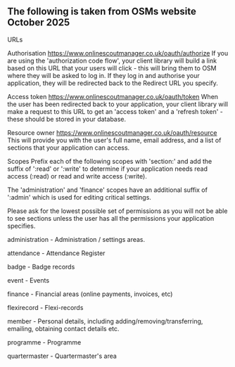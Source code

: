 ## The following is taken from OSMs website October 2025

URLs

Authorisation
https://www.onlinescoutmanager.co.uk/oauth/authorize
If you are using the 'authorization code flow', your client library will build a link based on this URL that your users will click - this will bring them to OSM where they will be asked to log in. If they log in and authorise your application, they will be redirected back to the Redirect URL you specify.

Access token
https://www.onlinescoutmanager.co.uk/oauth/token
When the user has been redirected back to your application, your client library will make a request to this URL to get an 'access token' and a 'refresh token' - these should be stored in your database.

Resource owner
https://www.onlinescoutmanager.co.uk/oauth/resource
This will provide you with the user's full name, email address, and a list of sections that your application can access.

Scopes
Prefix each of the following scopes with 'section:' and add the suffix of ':read' or ':write' to determine if your application needs read access (:read) or read and write access (:write).

The 'administration' and 'finance' scopes have an additional suffix of ':admin' which is used for editing critical settings.

Please ask for the lowest possible set of permissions as you will not be able to see sections unless the user has all the permissions your application specifies.

administration - Administration / settings areas.

attendance - Attendance Register

badge - Badge records

event - Events

finance - Financial areas (online payments, invoices, etc)

flexirecord - Flexi-records

member - Personal details, including adding/removing/transferring, emailing, obtaining contact details etc.

programme - Programme

quartermaster - Quartermaster's area